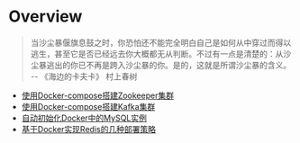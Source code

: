 # Overview
> 当沙尘暴偃旗息鼓之时，你恐怕还不能完全明白自己是如何从中穿过而得以逃生，甚至它是否已经远去你大概都无从判断。不过有一点是清楚的：从沙尘暴逃出的你已不再是跨入沙尘暴的你。是的，这就是所谓沙尘暴的含义。 -- 《海边的卡夫卡》 村上春树
+ [使用Docker-compose搭建Zookeeper集群](/docker/zookeeper-in-docker.md)
+ [使用Docker-compose搭建Kafka集群](/docker/kafka-in-docker.md)
+ [自动初始化Docker中的MySQL实例](/docker/mysql-in-docker.md)
+ [基于Docker实现Redis的几种部署策略](/docker/redis-in-docker.md)
